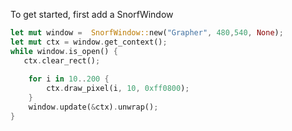 To get started, first add a SnorfWindow

```rust
let mut window =  SnorfWindow::new("Grapher", 480,540, None);
let mut ctx = window.get_context();
while window.is_open() {
   ctx.clear_rect();
 
    for i in 10..200 {
        ctx.draw_pixel(i, 10, 0xff0800);
    }
    window.update(&ctx).unwrap();
}
```

